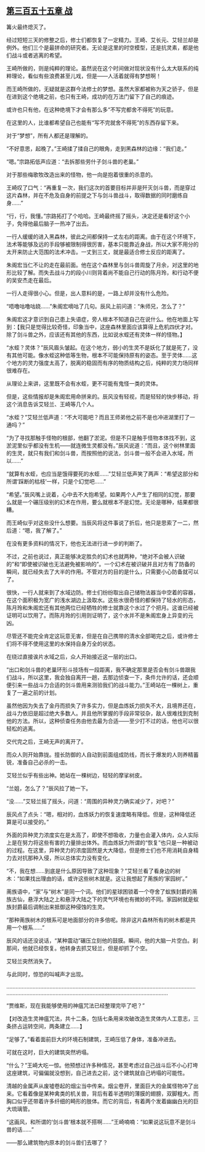 ## [第三百五十五章 战](https://www.xxbiquge.com/11_11207/9191224.html)


  篝火最终熄灭了。

  经过短短三天的修整之后，修士们都恢复了一定精力。王崎、艾长元、艾轻兰却是例外。他们三个是最拼命的研究者。无论是这里的时空模型，还是抗灵素，都是他们战斗或者逃离的希望。

  王崎所做的，则是纯粹的理论。虽然说在这个时间做对现状没有什么太大联系的纯粹理论，看似有些浪费甚至儿戏，但是——人活着就得有梦想啊！

  而王崎所做的，无疑就是这群今法修士的梦想。虽然大家都被称为天之骄子，但是在进到这个绝境之前，也只有王崎，成功的在万法门留下了自己的痕迹。

  或许也只有他，在这种绝境下才会有那么多“不写完都舍不得死”的玩意。

  在这里的人，比谁都希望自己也能有“写不完就舍不得死”的东西存留下来。

  对于“梦想”，所有人都还是理解的。

  “不好意思，起晚了。”王崎揉了揉自己的眼角，走到黑森林的边缘：“我们走。”

  “嗯。”宗路拓低声应道：“去拆那些劳什子剑斗兽的老巢。”

  对于那些梅歌牧改造出来的怪物，他一向是抱着很重的杀意的。

  王崎叹了口气：“再重复一次，我们这次的首要目标并非是歼灭剑斗兽，而是穿过这片森林，并在不危及自身的前提之下与剑斗兽战斗，取得数据的同时磨练自身……”

  “行，行，我懂。”宗路拓打了个哈哈。王崎最终摇了摇头，决定还是看好这个小子，免得他最后脑子一热冲了出去。

  一行人缓缓的进入黑森林，彼此之间都保持一丈左右的距离。由于在这个环境下，法术等能够及远的手段够被限制得很厉害，基本只能靠近身战，所以大家不用分的太开来防止大范围的法术冲击。一丈到三丈，就是最适合修士反应的距离了。

  朱阁宏当仁不让的走在最前面。他在这个森林里与剑斗兽周旋了月余，对这里的地形比较了解。而失去战斗力的段小川则背着尚不能自己行动的陈月玲，和行动不便的吴安杰走在最后。

  一行人走得很小心。但是，出人意料的是，一路上却并没有什么危险。

  “唔噜咕噜咕娆……”朱阁宏嘀咕了几句。辰风上前问道：“朱师兄，怎么了？”

  朱阁宏这才意识到自己患上失语症，旁人根本不知道自己在说什么。他在地面上写到：【我只是觉得比较奇怪，印象当中，这座森林里面应该算得上危机四伏才对。除了剑斗兽之外，应该还有其他的东西，比如说水蛭还有灵体一样的怪物。】

  “水蛭？灵体？”辰风眉头皱起。在这个地方，弱小的生灵不是妖化了就是死了，没有其他可能。像水蛭这种低等生物，根本不可能保持原有的姿态。至于灵体……这个地方的灵力强度太高了，脱离的稳固而有序的物质结构之后，纯粹的灵力场同样很难存在。

  从理论上来讲，这里既不会有水蛭，更不可能有鬼怪一类的灵体。

  但是，这些情报却是朱阁宏用命拼来的。辰风没有轻视，而是轻轻的快步移动，将这个消息告诉艾轻兰、王崎等几个人。

  “水蛭？”艾轻兰低声道：“不大可能吧？而且王师弟他之前不是也冲进湖里打了一通吗？”

  “为了寻找那触手怪物的根部，他翻了淤泥。但是不只是触手怪物本体找不到，这淤泥里似乎都没有生机——就连微生灵都没有。”辰风说道：“而且，这个树林里面的生灵，就只有我们和剑斗兽，而按照他的说法，剑斗兽一般不会进入水域，所以……”

  “就算有水蛭，也应当是饿得要死的水蛭……”艾轻兰低声笑了两声：“希望这部分和所谓‘踩断的枯枝’一样，只是个幻觉吧……”

  “希望。”辰风嘴上说着，心中去不大抱希望。如果两个人产生了相同的幻觉，那要么就是一个碾压级别的幻术在作用，要么就根本不是幻觉。无论是哪种，结果都很糟。

  而王崎似乎对这些没什么想要。当辰风将这件事说了折后，他只是思索了一二，然后道：“嗯，我了解了。”

  在没有更多资料的情况下，他也无法进行进一步的判断了。

  不过，之前也说过，真正能够决定胜负的幻术也就两种，“绝对不会被人识破的”和“即使被识破也无法避免被影响的”。一个幻术在被识破并且对方有了防备的瞬间，就已经失去了大半的作用。不管对方的目的是什么，只需要小心防备就可以了。

  很快，一行人就来到了水域边防。修士们纷纷取出自己储物法器当中空着的容器，在这个面积极为宽广的浅水湖边上汲取水。这些水很奇怪的都保持了轻水的形态，陈月玲和朱阁宏还有其他两位已经牺牲的修士就靠这个水过了个把月。这谁已经被证明可以饮用了。而陈月玲的引用则证明了，这个水并不是朱阁宏身上异变的元凶。

  尽管还不能完全肯定这玩意无害，但是在自己携带的清水全部喝完之后，或许修士们将不得不使用这里的水保持自身万全的状态。

  在绕过直接诶片水域之后，众人开始接近这一层的出口。

  “出口和剑斗兽的老巢环形斗技场有一段距离，我不确定那里是否会有剑斗兽跟我们战斗，所以这里，我会独自离开一趟，去那边侦查一下，条件允许的话，还会顺便引来一些战斗力合适的剑斗兽用来测验我们的战斗能力。”王崎站在一棵树上，重复了一遍之前的计划。

  虽然他因为失去了金丹而损失了许多实力，但是血炼妖力损失不大，且境界还在，战斗力依旧是超过绝大多数人。并且他所掌握的手段非常驳杂，敌人很难找到克制他的方法。所以，这种侦查任务由他去最为合适——至少打不过的话，他也可以很轻松的逃离。

  交代完之后，王崎无声的离开了。

  而众人则开始靠拢。擅长防御的人自动到前面组成防线，而长于爆发的人则养精蓄锐，准备自己必杀的一击。

  艾轻兰似乎有些出神。她站在一棵树边，轻轻的摩挲树皮。

  “兰姐，怎么了？”辰风拉了她一下。

  “没……”艾轻兰摇了摇头，问道：“周围的异种灵力确实减少了，对吧？”

  辰风点了点头：“嗯，相对的，血炼妖力的恢复速度略有降低。但是，这种降低还算是可以接受的。”

  外面的异种灵力浓度实在是太高了，即使不想吸收，力量也会灌入体内，众人实际上是在努力将这些有害的力量排出体外。而血炼妖力所谓的“恢复”也只是一种被动的过程。在这里，异种灵力的浓度固然是大大降低，但是修士们也不用消耗自身精力去对抗那种入侵，所以总体实力没有变化。

  “不，我在想……到底是什么原因导致了这种现象？”艾轻兰看了看身边的树木：“如果找出理由的话，或许这些树木就是。这让我想起了萳族的‘家园树’。”

  萳族语中，“家”与“树木”是同一个词。他们的星球困锁着一个夺舍了蚁族封爵的萳族古仙，悬浮大陆之上和悬浮大陆之下的灵气环境也有微妙的不同。家园树就是蚁族封爵最后调制出来抵御这种侵蚀的生灵。

  “那种萳族树木的根系可是地面部分的许多倍呢。除非这片森林所有的树木都是共用一个根系……”

  辰风的话还没说话，“某种震动”碾压立刻他的鼓膜。瞬间，他的大脑一片空白。刹那间，他就已经恢复。他转身去抓艾轻兰，但是却抓了个空。

  艾轻兰突然消失了。

  与此同时，惊恐的叫喊声才出现。

  …………………………………………………………………………………………………………………………………………………………………………………………………………

  “贾维斯，现在我能够使用的神瘟咒法已经整理完毕了吧？”

  【对改造生灵神瘟咒法，共十二条，包括七条用来攻破改造生灵体内人工意志，三条挤占运转空间，两条建立……】

  “足够了。”看着面前巨大的环境石制建筑，王崎压低了身体，准备冲进去。

  可就在这时，巨大的建筑突然坍塌。

  “什么？”王崎大吃一惊。他预想过许多种情况，甚至考虑过自己战斗后不小心打垮这座建筑，可偏偏就没想到，自己进去之前，这个建筑就自己坍塌的可能性。

  清越的金属声从废墟卷起的烟尘当中传来。烟尘卷开，里面巨大的金属怪物冲了出来。它看着像是某种禽类的机关兽，背后有着半透明的薄膜的翅膀，双脚粗大。而胸口似乎还带着许多纤细的畸形的肢体。而它的背后，有着两个发着幽幽白光的巨大琉璃管。

  “这画风，和所谓的‘剑斗兽’根本就不搭啊……”王崎喃喃：“如果说这玩意不是剑斗兽的话……”

  ——那么建筑物内原本的剑斗兽们去哪了？
